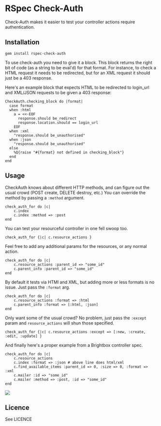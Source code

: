 # RSpec Check-Auth

Check-Auth makes it easier to test your controller actions require authentication.

## Installation

	gem install rspec-check-auth

To use check-auth you need to give it a block. This block returns the right bit of code (as a string to be eval'd) for that format. For instance, to check a HTML request it needs to be redirected, but for an XML request it should just be a 403 response.

Here's an example block that expects HTML to be redirected to login_url and XML/JSON requests to be given a 403 response:

	CheckAuth.checking_block do |format|
	  case format
	  when :html
	    a = <<-EOF
	      response.should be_redirect
	      response.location.should == login_url
	    EOF
	  when :xml
	    "response.should be_unauthorised"
	  when :json
	    "response.should be_unauthorised"
	  else
	    %Q{raise "#{format} not defined in checking_block"}
	  end
	end

## Usage

CheckAuth knows about different HTTP methods, and can figure out the usual crowd (POST create, DELETE destroy, etc.) You can override the method by passing a `:method` argument.

	check_auth_for do |c|
		c.index
		c.index :method => :post
	end

You can test your resourceful controller in one fell swoop too.

	check_auth_for {|c| c.resource_actions }

Feel free to add any additional params for the resources, or any normal action.

	check_auth_for do |c|
		c.resource_actions :parent_id => "some_id"
		c.parent_info :parent_id => "some_id"
	end

By default it tests via HTMl and XML, but adding more or less formats is no issue. Just pass the `:format` arg.

	check_auth_for do |c|
		c.resource_actions :format => :html
		c.parent_info :format => [:html, :json]
	end

Only want some of the usual crowd? No problem, just pass the `:except` param and `resource_actions` will shun those specified.

	check_auth_for {|c| c.resource_actions :except => [:new, :create, :edit, :update] }

And finally here's a proper example from a Brightbox controller spec.

	check_auth_for do |c|
		c.resource_actions
		c.index :format => :json # above line does html/xml
		c.find_available_items :parent_id => 0, :size => 0, :format => :xml
		c.mailer :id => "some_id"
		c.mailer :method => :post, :id => "some_id"
	end

![](http://caius.name/images/qs/ThingyControllerSpec.png)

## Licence

See LICENCE